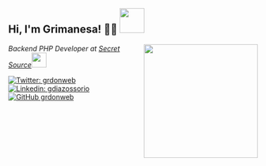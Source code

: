 <h2> Hi, I'm Grimanesa! 👩‍💻  <img src="https://media.giphy.com/media/mGcNjsfWAjY5AEZNw6/giphy.gif" width="50"></h2>
<img align='right' src="https://media4.giphy.com/media/v1.Y2lkPTc5MGI3NjExNnR0OGU1Z2UwNG0waHFibGZtaW54ajJyZ25wMnJrbHZzNWJ3OW43dyZlcD12MV9pbnRlcm5hbF9naWZfYnlfaWQmY3Q9Zw/xUPGcEliCc7bETyfO8/giphy.gif" width="230">
<p><em>Backend PHP Developer at <a href="http://www.secret-source.eu">Secret Source</a><img src="https://media4.giphy.com/media/v1.Y2lkPTc5MGI3NjExZzFzMzRkZmJsdzRnMTIzeHhibnA4NHg3bDlyeW0wdngxaWlma3VoZyZlcD12MV9pbnRlcm5hbF9naWZfYnlfaWQmY3Q9cw/kHlrPbN9zaoOo7KXDo/giphy.gif" width="30">
</em></p>

[![Twitter: grdonweb](https://img.shields.io/twitter/follow/grdonweb?style=social)](https://twitter.com/grdonweb)
[![Linkedin: gdiazossorio](https://img.shields.io/badge/-gdiazossorio-blue?style=flat-square&logo=Linkedin&logoColor=white&link=https://www.linkedin.com/in/gdiazossorio/)](https://www.linkedin.com/in/gdiazossorio/)
[![GitHub grdonweb](https://img.shields.io/github/followers/grdonweb?label=follow&style=social)](https://github.com/grdonweb)

